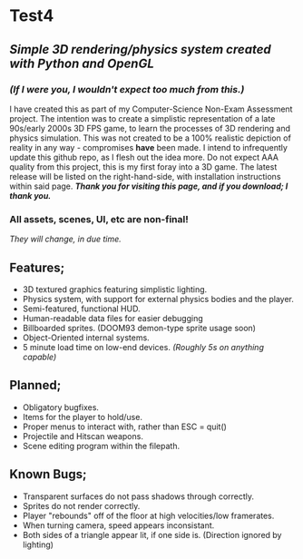 # Test4
## _Simple 3D rendering/physics system created with Python and OpenGL_
### _(If I were you, I wouldn't expect too much from this.)_
I have created this as part of my Computer-Science Non-Exam Assessment project. The intention was to create a simplistic representation of a late 90s/early 2000s 3D FPS game, to learn the processes of 3D rendering and physics simulation. This was not created to be a 100% realistic depiction of reality in any way - compromises **have** been made. I intend to infrequently update this github repo, as I flesh out the idea more. Do not expect AAA quality from this project, this is my first foray into a 3D game. The latest release will be listed on the right-hand-side, with installation instructions within said page.
_**Thank you for visiting this page, and if you download; I thank you.**_

### All assets, scenes, UI, etc are non-final!
_They will change, in due time._



## Features;
- 3D textured graphics featuring simplistic lighting.
- Physics system, with support for external physics bodies and the player.
- Semi-featured, functional HUD.
- Human-readable data files for easier debugging
- Billboarded sprites. (DOOM93 demon-type sprite usage soon)
- Object-Oriented internal systems.
- 5 minute load time on low-end devices. _(Roughly 5s on anything capable)_


## Planned;
- Obligatory bugfixes.
- Items for the player to hold/use.
- Proper menus to interact with, rather than ESC = quit()
- Projectile and Hitscan weapons.
- Scene editing program within the filepath.


## Known Bugs;
- Transparent surfaces do not pass shadows through correctly.
- Sprites do not render correctly.
- Player "rebounds" off of the floor at high velocities/low framerates.
- When turning camera, speed appears inconsistant.
- Both sides of a triangle appear lit, if one side is. (Direction ignored by lighting)